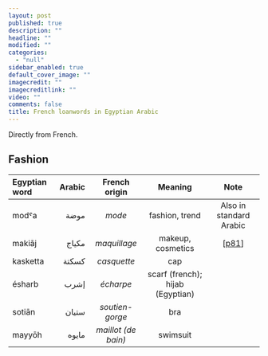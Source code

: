 ```yaml
---
layout: post
published: true
description: ""
headline: ""
modified: ""
categories: 
  - "null"
sidebar_enabled: true
default_cover_image: ""
imagecredit: ""
imagecreditlink: ""
video: ""
comments: false
title: French loanwords in Egyptian Arabic
---
```



Directly from French.

## Fashion

| Egyptian word	| Arabic | French origin       | Meaning                          | Note                    |
| :-----------	| -----: | :-----------------: | :------------------------------: | :---------------------: |
| modˤa			| موضة	 | _mode_		 	   | fashion, trend                   | Also in standard Arabic |
| makiāj        | مكياج  | _maquillage_        | makeup, cosmetics                | [[p81](https://books.google.ca/books?id=zYWQRz8EYJ0C&lpg=PP1&pg=PP1#v=onepage&q&f=false)] |
| kasketta      | كسكتة  | _casquette_		   | cap                              |                         |
| ésharb		| إشرب	 | _écharpe_           | scarf (french); hijab (Egyptian) |                         |
| sotiān        | ستيان  | _soutien-gorge_     | bra                              |                         |
| mayyōh	    | مايوه  | _maillot (de bain)_ | swimsuit		                  |                         |